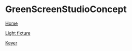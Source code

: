# GreenScreenStudioConcept

[Home](https://antilatency.github.io/GreenScreenStudioConcept)


[Light fixture](Light/README.md)

[Keyer](K0/README.md)